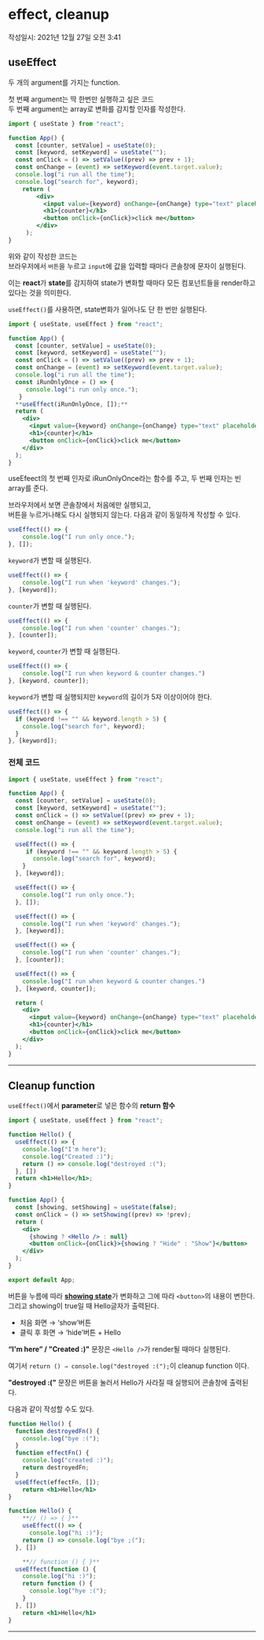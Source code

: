 # effect, cleanup
작성일시: 2021년 12월 27일 오전 3:41

## useEffect

두 개의 argument를 가지는 function.

첫 번째 argument는 딱 한번만 실행하고 싶은 코드<br/>
두 번째 argument는 array로 변화를 감지할 인자를 작성한다.

```jsx
import { useState } from "react";

function App() {
  const [counter, setValue] = useState(0);
  const [keyword, setKeyword] = useState("");
  const onClick = () => setValue((prev) => prev + 1);
  const onChange = (event) => setKeyword(event.target.value);
  console.log("i run all the time");
  console.log("search for", keyword);
	return (
	    <div>
	      <input value={keyword} onChange={onChange} type="text" placeholder="Search here.." />
	      <h1>{counter}</h1>
	      <button onClick={onClick}>click me</button>
	    </div>
	 );
}
```

위와 같이 작성한 코드는<br/>
브라우저에서 `버튼`을 누르고 `input`에 값을 입력할 때마다 콘솔창에 문자이 실행된다.

이는 **react**가 **state**를 감지하여 state가 변화할 때마다 모든 컴포넌트들을 render하고 있다는 것을 의미한다.

`useEffect()`를 사용하면, state변화가 일어나도 단 한 번만 실행된다.

```jsx
import { useState, useEffect } from "react";

function App() {
  const [counter, setValue] = useState(0);
  const [keyword, setKeyword] = useState("");
  const onClick = () => setValue((prev) => prev + 1);
  const onChange = (event) => setKeyword(event.target.value);
  console.log("i run all the time");
  const iRunOnlyOnce = () => {
     console.log("i run only once.");
   }
  **useEffect(iRunOnlyOnce, []);**
  return (
    <div>
      <input value={keyword} onChange={onChange} type="text" placeholder="Search here.." />
      <h1>{counter}</h1>
      <button onClick={onClick}>click me</button>
    </div>
  );
}
```

useEfeect의 첫 번째 인자로 iRunOnlyOnce라는 함수를 주고, 두 번째 인자는 빈 array를 준다.

브라우저에서 보면 콘솔창에서 처음에만 실행되고,<br/>
버튼을 누르거나해도 다시 실행되지 않는다. 다음과 같이 동일하게 작성할 수 있다.

```jsx
useEffect(() => {
    console.log("I run only once.");
}, []);
```

`keyword`가 변할 때 실행된다.

```jsx
useEffect(() => {
    console.log("I run when 'keyword' changes.");
}, [keyword]);
```

`counter`가 변할 때 실행된다.

```jsx
useEffect(() => {
    console.log("I run when 'counter' changes.");
}, [counter]);
```

`keyword`, `counter`가 변할 때 실행된다.

```jsx
useEffect(() => {
    console.log("I run when keyword & counter changes.")
}, [keyword, counter]);
```

`keyword`가 변할 때 실행되지만 `keyword`의 길이가 5자 이상이어야 한다.

```jsx
useEffect(() => {
  if (keyword !== "" && keyword.length > 5) {
    console.log("search for", keyword);
  }
}, [keyword]);
```

### 전체 코드

```jsx
import { useState, useEffect } from "react";

function App() {
  const [counter, setValue] = useState(0);
  const [keyword, setKeyword] = useState("");
  const onClick = () => setValue((prev) => prev + 1);
  const onChange = (event) => setKeyword(event.target.value);
  console.log("i run all the time");

  useEffect(() => {
     if (keyword !== "" && keyword.length > 5) {
       console.log("search for", keyword);
    }
  }, [keyword]);

  useEffect(() => {
    console.log("I run only once.");
  }, []);

  useEffect(() => {
    console.log("I run when 'keyword' changes.");
  }, [keyword]);

  useEffect(() => {
    console.log("I run when 'counter' changes.");
  }, [counter]);

  useEffect(() => {
    console.log("I run when keyword & counter changes.")
  }, [keyword, counter]);

  return (
    <div>
      <input value={keyword} onChange={onChange} type="text" placeholder="Search here.." />
      <h1>{counter}</h1>
      <button onClick={onClick}>click me</button>
    </div>
  );
}
```

---

## Cleanup function

`useEffect()`에서 **parameter**로 넣은 함수의 **return 함수**

```jsx
import { useState, useEffect } from "react";

function Hello() {
  useEffect(() => {
    console.log("I'm here");
    console.log("Created :)");
    return () => console.log("destroyed :(");
  }, [])
  return <h1>Hello</h1>;
}

function App() {
  const [showing, setShowing] = useState(false);
  const onClick = () => setShowing((prev) => !prev);
  return (
    <div>
      {showing ? <Hello /> : null}
      <button onClick={onClick}>{showing ? "Hide" : "Show"}</button>
    </div>
  );
}

export default App;
```

버튼을 누름에 따라 <u>**showing state**</u>가 변화하고 그에 따라 `<button>`의 내용이 변한다. 그리고 showing이 true일 때 Hello글자가 출력된다.

- 처음 화면 → ‘show’버튼
- 클릭 후 화면 → ‘hide’버튼 + Hello

**“I'm here” / "Created :)"** 문장은 `<Hello />`가 render될 때마다 실행된다.

여기서 `return () ⇒ console.log("destroyed :(");`이 cleanup function 이다.

**"destroyed :("** 문장은 버튼을 눌러서 Hello가 사라질 때 실행되어 콘솔창에 출력된다.

다음과 같이 작성할 수도 있다.

```jsx
function Hello() {
  function destroyedFn() {
    console.log("bye :(");
  }
  function effectFn() {
    console.log("created :)");
    return destroyedFn;
  }
  useEffect(effectFn, []);
	return <h1>Hello</h1>
}
```

```jsx
function Hello() {
	**// () => { }**
	useEffect(() => {
	  console.log("hi :)");
    return () => console.log("bye ;(");
  }, [])

	**// function () { }**
  useEffect(function () {
    console.log("hi :)");
    return function () {
      console.log("hye :(");
    }
  }, [])
	return <h1>Hello</h1>
}
```

---